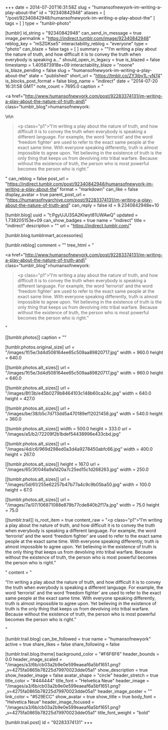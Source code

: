 +++
date = 2014-07-20T16:31:58Z
slug = "humansofnewyork-im-writing-a-play-about-the"
id = "92340842948"
aliases = [ "/post/92340842948/humansofnewyork-im-writing-a-play-about-the" ]
tags = [ ]
type = "tumblr-photo"

[tumblr]
id_string = "92340842948"
can_send_in_message = true
image_permalink = "https://indirect.tumblr.com/image/92340842948"
reblog_key = "mSZGKse5"
interactability_reblog = "everyone"
type = "photo"
can_blaze = false
tags = [ ]
summary = "\"I’m writing a play about the nature of truth, and how difficult it is to convey the truth when everybody is speaking a..."
should_open_in_legacy = true
is_blazed = false
timestamp = 1.405873918e+09
interactability_blaze = "noone"
is_blaze_pending = false
slug = "humansofnewyork-im-writing-a-play-about-the"
state = "published"
short_url = "https://tmblr.co/ZY3jby1L-yN74"
is_blocks_post_format = false
blog_name = "indirect"
date = "2014-07-20 16:31:58 GMT"
note_count = 7695.0
caption = "<p><a href=\"http://www.humansofnewyork.com/post/92283374131/im-writing-a-play-about-the-nature-of-truth-and\" class=\"tumblr_blog\">humansofnewyork</a>:</p>\n\n<blockquote><p class=\"p1\">&ldquo;I’m writing a play about the nature of truth, and how difficult it is to convey the truth when everybody is speaking a different language. For example, the word ‘terrorist’ and the word ‘freedom fighter’ are used to refer to the exact same people at the exact same time. With everyone speaking differently, truth is almost impossible to agree upon. Yet believing in the existence of truth is the only thing that keeps us from devolving into tribal warfare. Because without the existence of truth, the person who is most powerful becomes the person who is right.&rdquo;</p></blockquote>"
can_reblog = false
post_url = "https://indirect.tumblr.com/post/92340842948/humansofnewyork-im-writing-a-play-about-the"
format = "markdown"
can_like = false
display_avatar = true
parent_post_url = "https://humansofnyarchive.com/post/92283374131/im-writing-a-play-about-the-nature-of-truth-and"
can_reply = false
id = 9.2340842948e+10

[tumblr.blog]
uuid = "t:PgyUJU3SA2Klwyt81UWAwQ"
updated = 1.738205153e+09
can_show_badges = true
name = "indirect"
title = "indirect"
description = ""
url = "https://indirect.tumblr.com/"

[tumblr.blog.tumblrmart_accessories]

[tumblr.reblog]
comment = ""
tree_html = "<p><a href=\"http://www.humansofnewyork.com/post/92283374131/im-writing-a-play-about-the-nature-of-truth-and\" class=\"tumblr_blog\">humansofnewyork</a>:</p><blockquote><p class=\"p1\">“I’m writing a play about the nature of truth, and how difficult it is to convey the truth when everybody is speaking a different language. For example, the word ‘terrorist’ and the word ‘freedom fighter’ are used to refer to the exact same people at the exact same time. With everyone speaking differently, truth is almost impossible to agree upon. Yet believing in the existence of truth is the only thing that keeps us from devolving into tribal warfare. Because without the existence of truth, the person who is most powerful becomes the person who is right.”</p></blockquote>"

[[tumblr.photos]]
caption = ""

[tumblr.photos.original_size]
url = "/images/1f/5e/3d4d508164ee65c509aa89820717.jpg"
width = 960.0
height = 640.0

[[tumblr.photos.alt_sizes]]
url = "/images/1f/5e/3d4d508164ee65c509aa89820717.jpg"
width = 960.0
height = 640.0

[[tumblr.photos.alt_sizes]]
url = "/images/8f/3b/e45b0279b8464103c148b60ca24c.jpg"
width = 640.0
height = 427.0

[[tumblr.photos.alt_sizes]]
url = "/images/be/38/b5c7d713dd5a470189ef12021458.jpg"
width = 540.0
height = 360.0

[[tumblr.photos.alt_sizes]]
width = 500.0
height = 333.0
url = "/images/a5/b2/72209f2b1bdef54438996e433cbd.jpg"

[[tumblr.photos.alt_sizes]]
url = "/images/4d/c6/969d298ed0a3d4a9278450abfc66.jpg"
width = 400.0
height = 267.0

[[tumblr.photos.alt_sizes]]
height = 167.0
url = "/images/65/3f/046a9a1d20a7c25ed15c1d268263.jpg"
width = 250.0

[[tumblr.photos.alt_sizes]]
url = "/images/5d/61/255e62257b47b77a4c9c9b05ba50.jpg"
width = 100.0
height = 67.0

[[tumblr.photos.alt_sizes]]
url = "/images/7a/07/106871088e879b77cde840b2f17a.jpg"
width = 75.0
height = 75.0

[[tumblr.trail]]
is_root_item = true
content_raw = "<p class=\"p1\">“I’m writing a play about the nature of truth, and how difficult it is to convey the truth when everybody is speaking a different language. For example, the word ‘terrorist’ and the word ‘freedom fighter’ are used to refer to the exact same people at the exact same time. With everyone speaking differently, truth is almost impossible to agree upon. Yet believing in the existence of truth is the only thing that keeps us from devolving into tribal warfare. Because without the existence of truth, the person who is most powerful becomes the person who is right.”</p>"
content = "<p>&ldquo;I&rsquo;m writing a play about the nature of truth, and how difficult it is to convey the truth when everybody is speaking a different language. For example, the word &lsquo;terrorist&rsquo; and the word &lsquo;freedom fighter&rsquo; are used to refer to the exact same people at the exact same time. With everyone speaking differently, truth is almost impossible to agree upon. Yet believing in the existence of truth is the only thing that keeps us from devolving into tribal warfare. Because without the existence of truth, the person who is most powerful becomes the person who is right.&rdquo;</p>"

[tumblr.trail.blog]
can_be_followed = true
name = "humansofnewyork"
active = true
share_likes = false
share_following = false

[tumblr.trail.blog.theme]
background_color = "#F6F6F6"
header_bounds = 0.0
header_image_scaled = "/images/a3/6b/cb03a2b9e0e599eaeaf6a5bf1651.png?_v=4275fa0865b78225d79970023dde05a1"
show_description = true
show_header_image = false
avatar_shape = "circle"
header_stretch = true
title_color = "#444444"
title_font = "Helvetica Neue"
header_image = "/images/a3/6b/cb03a2b9e0e599eaeaf6a5bf1651.png?_v=4275fa0865b78225d79970023dde05a1"
header_image_poster = ""
link_color = "#529ECC"
show_avatar = true
show_title = true
body_font = "Helvetica Neue"
header_image_focused = "/images/a3/6b/cb03a2b9e0e599eaeaf6a5bf1651.png?_v=4275fa0865b78225d79970023dde05a1"
title_font_weight = "bold"

[tumblr.trail.post]
id = "92283374131"
+++
